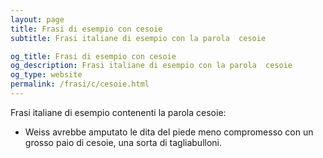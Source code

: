 ```yaml
---
layout: page
title: Frasi di esempio con cesoie 
subtitle: Frasi italiane di esempio con la parola  cesoie

og_title: Frasi di esempio con cesoie 
og_description: Frasi italiane di esempio con la parola  cesoie
og_type: website
permalink: /frasi/c/cesoie.html
---
```


Frasi italiane di esempio contenenti la parola cesoie:


- Weiss avrebbe amputato le dita del piede meno compromesso con un grosso paio di cesoie, una sorta di tagliabulloni.
